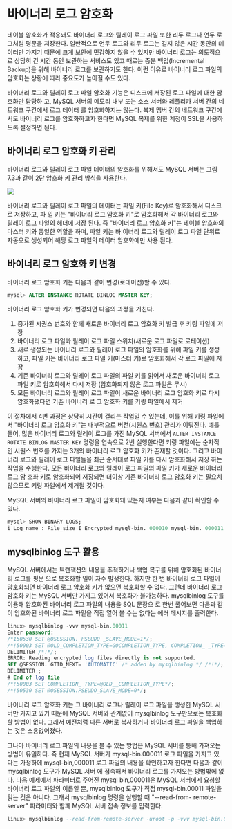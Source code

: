 # 바이너리 로그 암호화 
테이블 암호화가 적용돼도 바이너리 로그와 릴레이 로그 파일 또한 리두 로그나 언두 로그처럼 평문을 저장한다. 일반적으로 언두 로그와 리두 로그는 길지 않은 시간 동안의 데이터만 가지기 때문에 크게 보안에 민감하지 않을 수 있지만 바이너리 로그는 의도적으로 상당히 긴 시간 동안 보관하는 서비스도 있고 때로는 증분 백업(Incremental Backup)을 위해 바이너리 로그를 보관하기도 한다. 이런 이유로 바이너리 로그 파일의 암호화는 상황에 따라 중요도가 높아질 수도 있다. 


바이너리 로그와 릴레이 로그 파일 암호화 기능은 디스크에 저장된 로그 파일에 대한 암호화만 담당하 고, MySQL 서버의 메모리 내부 또는 소스 서버와 레플리카 서버 간의 네트워크 구간에서 로그 데이터 를 암호화하지는 않는다. 복제 멤버 간의 네트워크 구간에서도 바이너리 로그를 암호화하고자 한다면 MySQL 복제를 위한 계정이 SSL을 사용하도록 설정하면 된다.

## 바이너리 로그 암호화 키 관리 
바이너리 로그와 릴레이 로그 파일 데이터의 암호화를 위해서도 MySQL 서버는 그림 7.3과 같이 2단 암호화 키 관리 방식을 사용한다. 

![](https://velog.velcdn.com/images/chocochip/post/5cd4cf0d-a60a-4761-ba12-37236c45c987/image.jpeg)

바이너리 로그와 릴레이 로그 파일의 데이터는 파일 키(File Key)로 암호화해서 디스크로 저장하고, 파 일 키는 "바이너리 로그 암호화 키"로 암호화해서 각 바이너리 로그와 릴레이 로그 파일의 헤더에 저장 된다. 즉 "바이너리 로그 암호화 키"는 테이블 암호화의 마스터 키와 동일한 역할을 하며, 파일 키는 바 이너리 로그와 릴레이 로그 파일 단위로 자동으로 생성되어 해당 로그 파일의 데이터 암호화에만 사용 된다. 

## 바이너리 로그 암호화 키 변경
바이너리 로그 암호화 키는 다음과 같이 변경(로테이션)할 수 있다. 
```sql
mysql> ALTER INSTANCE ROTATE BINLOG MASTER KEY;
```


바이너리 로그 암호화 키가 변경되면 다음의 과정을 거친다. 

1. 증가된 시권스 번호와 함께 새로운 바이너리 로그 암호화 키 발급 후 키링 파일에 저장 
2. 바이너리 로그 파일과 릴레이 로그 파일 스위치(새로운 로그 파일로 로테이션) 
3. 새로 생성되는 바이너리 로그와 릴레이 로그 파일의 암호화를 위해 파일 키를 생성하고, 파일 키는 바이너리 로그 파일 키(마스터 키)로 암호화해서 각 로그 파일에 저장 
4. 기존 바이너리 로그와 릴레이 로그 파일의 파일 키를 읽어서 새로운 바이너리 로그 파일 키로 암호화해서 다시 저장 (암호화되지 않은 로그 파일은 무시) 
5. 모든 바이너리 로그와 릴레이 로그 파일이 새로운 바이너리 로그 암호화 키로 다시 암호화됐다면 기존 바이너리 로 그 암호화 키를 키링 파일에서 제거 

이 절차에서 4번 과정은 상당히 시간이 걸리는 작업일 수 있는데, 이를 위해 키링 파일에서 "바이너리 로그 암호화 키"는 내부적으로 버전(시퀀스 번호) 관리가 이뤄진다. 예를 들어, 많은 바이너리 로그와 릴레이 로그를 가진 MySQL 서버에서 `ALTER INSTANCE ROTATE BINLOG MASTER KEY` 명령을 연속으로 2번 실행한다면 키링 파일에는 순차적인 시퀀스 번호를 가지는 3개의 바이너리 로그 암호화 키가 존재할 것이다. 그리고 바이너리 로그와 릴레이 로그 파일들을 최근 순서대로 파일 키를 다시 암호화해서 저장 하는 작업을 수행한다. 모든 바이너리 로그와 릴레이 로그 파일의 파일 키가 새로운 바이너리 로그 암 호화 키로 암호화되어 저장되면 더이상 기존 바이너리 로그 암호화 키는 필요치 않으므로 키링 파일에서 제거될 것이다. 

MySQL 서버의 바이너리 로그 파일이 암호화돼 있는지 여부는 다음과 같이 확인할 수 있다. 

```sql
mysql> SHOW BINARY LOGS; 
i Log_name : File_size I Encrypted mysql-bin. 000010 mysql-bin. 000011 I 2853 I No 1337 I Yes 
```
## mysqlbinlog 도구 활용 
MySQL 서버에서는 트랜잭션의 내용을 추적하거나 백업 복구를 위해 암호화된 바이너리 로그를 평문 으로 복호화할 일이 자주 발생한다. 하지만 한 번 바이너리 로그 파일이 암호화되면 바이너리 로그 암호화 키가 없으면 복호화할 수 없다. 그런데 바이너리 로그 암호화 키는 MySQL 서버만 가지고 있어서 복호화가 불가능하다. mysqlbinlog 도구를 이용해 암호화된 바이너리 로그 파일의 내용을 SQL 문장으 로 한번 풀어보면 다음과 같이 암호화된 바이너리 로그 파일을 직접 열어 볼 수는 없다는 에러 메시지를 출력한다. 

```sql
linux> mysqlbinlog -vvv mysql-bin.00011 
Enter password: 
/*150530 SET @OSESSION. PSEUDO _SLAVE_MODE=1*/; 
/*!50003 SET @OLD_COMPLETION_TYPE=GOCOMPLETION_TYPE, COMPLETION_ _TYPE=0*/;
DELIMITER /*!*/; 
ERROR: Reading encrypted log files directly is not supported. 
SET @SESSION. GTID_NEXT= 'AUTOMATIC' /* added by mysqlbinlog */ /*!*/;
DELIMITER ;
# End of log file 
/*!50003 SET COMPLETION_ TYPE=@OLD__COMPLETION_TYPE*/; 
/*!50530 SET @OSESSION.PSEUDO_SLAVE_MODE=0*/; 
```

바이너리 로그 암호화 키는 그 바이너리 로그나 릴레이 로그 파일을 생성한 MySQL 서버만 가지고 있기 때문에 MySQL 서버와 관계없이 mysqlbinlog 도구만으로는 복호화할 방법이 없다. 그래서 예전처럼 다른 서버로 복사하거나 바이너리 로그 파일을 백업하는 것은 소용없어졌다. 

그나마 바이너리 로그 파일의 내용을 볼 수 있는 방법은 MySQL 서버를 통해 가져오는 방법이 유일하다. 즉 현재 MySQL 서버가 mysql-bin.000011 로그 파일을 가지고 있다는 가정하에 mysql-bin,000011 로그 파일의 내용을 확인하고자 한다면 다음과 같이 mysqlbinlog 도구가 MySQL 서버 에 접속해서 바이너리 로그를 가져오는 방법밖에 없다. 다음 예제에서 파라미터로 주어진 mysql bin,000011은 MySQL 서버에게 요청할 바이너리 로그 파일의 이름일 뿐, mysqlbinlog 도구가 직접 mysql-bin.00011 파일을 읽는 것은 아니다. 그래서 mysqlbinlog 명령을 실행할 때 "--read-from- remote-server" 파라미터와 함께 MySQL 서버 접속 정보를 입력한다.

```sql
linux> mysqlbinlog --read-from-remote-server -uroot -p -vvv mysql-bin.00011
```


